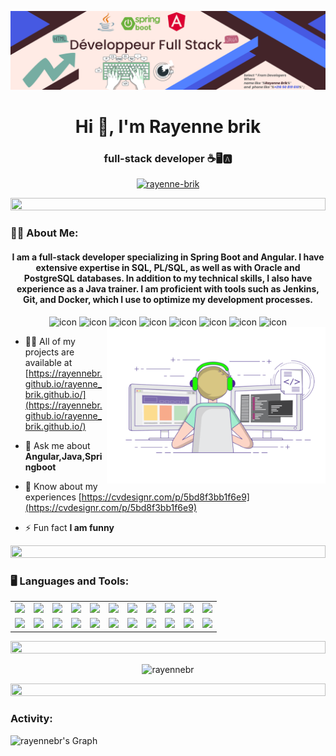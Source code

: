 ![logo](https://github.com/rayennebr/rayennebr/blob/aa25de78cb64e0749e3071858fc5fe4e36dff873/linked%201%401x.png)
<h1 align="center">Hi 👋, I'm Rayenne brik</h1>
<h3 align="center">full-stack developer ☕🖥️🅰️ </h3>
<p align="center">
 <a href="https://linkedin.com/in/rayenne-brik" target="_blank">
  <img src="https://img.shields.io/badge/LinkedIn-0077B5?style=for-the-badge&logo=linkedin&logoColor=white" alt="rayenne-brik"/>
 </a>
</p>
<img src="https://i.imgur.com/dBaSKWF.gif" height="20" width="100%">
<h3 align="left"> 🕵🏻 About Me:</h3>
<h4 align="center">I am a full-stack developer specializing in Spring Boot and Angular. I have extensive expertise in SQL, PL/SQL, as well as with Oracle and PostgreSQL databases. In addition to my technical skills, I also have experience as a Java trainer. I am proficient with tools such as Jenkins, Git, and Docker, which I use to optimize my development processes.</h4>
<div align="center">
  <img src="https://techstack-generator.vercel.app/java-icon.svg" alt="icon" width="50" height="50" />
  <img src="https://techstack-generator.vercel.app/ts-icon.svg" alt="icon" width="50" height="50" />
  <img src="https://techstack-generator.vercel.app/js-icon.svg" alt="icon"width="50" height="50" />
  <img src="https://techstack-generator.vercel.app/nginx-icon.svg" alt="icon" width="50" height="50" />
  <img src="https://techstack-generator.vercel.app/mysql-icon.svg" alt="icon" width="50" height="50" />
  <img src="https://techstack-generator.vercel.app/github-icon.svg" alt="icon" width="50" height="50" />
  <img src="https://techstack-generator.vercel.app/restapi-icon.svg" alt="icon" width="50" height="50" />
  <img src="https://techstack-generator.vercel.app/docker-icon.svg" alt="icon" width="50" height="50" />
</div>
<img align="right" height=250 width=350 src="https://github.com/rayennebr/rayennebr/blob/c9386234ee3963812c5f2d1ef2bbde36a7280f0c/animatedprog.gif"/>

- 👨‍💻 All of my projects are available at [https://rayennebr.github.io/rayenne_brik.github.io/](https://rayennebr.github.io/rayenne_brik.github.io/)

- 💬 Ask me about **Angular,Java,Springboot**

- 📄 Know about my experiences [https://cvdesignr.com/p/5bd8f3bb1f6e9](https://cvdesignr.com/p/5bd8f3bb1f6e9)

- ⚡ Fun fact **I am funny**
<img src="https://i.imgur.com/dBaSKWF.gif" height="20" width="100%">
<h3 align="left"> 🖥️ Languages and Tools:</h3>
<table>
  <tr>
    <td><img src="https://skillicons.dev/icons?i=nodejs" width="100"></td>
    <td><img src="https://skillicons.dev/icons?i=javascript" width="100"></td>
    <td><img src="https://skillicons.dev/icons?i=github" width="100"></td>
    <td><img src="https://skillicons.dev/icons?i=mysql" width="100"></td>
    <td><img src="https://skillicons.dev/icons?i=java" width="100"></td>
    <td><img src="https://skillicons.dev/icons?i=html" width="100"></td>
    <td><img src="https://skillicons.dev/icons?i=css" width="100"></td>
    <td><img src="https://skillicons.dev/icons?i=vscode" width="100"></td>
    <td><img src="https://skillicons.dev/icons?i=mongodb" width="100"></td>
    <td><img src="https://skillicons.dev/icons?i=typescript" width="100"></td>
    <td><img src="https://skillicons.dev/icons?i=spring" width="100"></td>
  </tr>
    <tr>
    <td><img src="https://skillicons.dev/icons?i=angular" width="100"></td>
    <td><img src="https://skillicons.dev/icons?i=docker" width="100"></td>
    <td><img src="https://skillicons.dev/icons?i=jenkins" width="100"></td>
    <td><img src="https://skillicons.dev/icons?i=grafana" width="100"></td>
    <td><img src="https://skillicons.dev/icons?i=prometheus" width="100"></td>
    <td><img src="https://skillicons.dev/icons?i=kafka" width="100"></td>
    <td><img src="https://skillicons.dev/icons?i=hibernate" width="100"></td>
    <td><img src="https://skillicons.dev/icons?i=idea" width="100"></td>
    <td><img src="https://skillicons.dev/icons?i=maven" width="100"></td>
    <td><img src="https://skillicons.dev/icons?i=npm" width="100"></td>
    <td><img src="https://skillicons.dev/icons?i=postgres" width="100"></td>
    </tr>
  </tr>
</table>

<img src="https://i.imgur.com/dBaSKWF.gif" height="20" width="100%">
<p align="center"><img height="150px" src="https://github-readme-stats.vercel.app/api/top-langs?username=rayennebr&show_icons=true&locale=en&layout=compact" alt="rayennebr" /> </p>
<img src="https://i.imgur.com/dBaSKWF.gif" height="20" width="100%">
<h3 align="left">Activity:</h3>

![rayennebr's Graph](https://github-readme-activity-graph.vercel.app/graph?username=rayennebr&custom_title=Rayenne's%20GitHub%20Activity%20Graph&bg_color=0D1117&color=7F3FBF&line=7F3FBF&point=7F3FBF&area_color=FFFFFF&title_color=FFFFFF&area=true)
<br><br>
